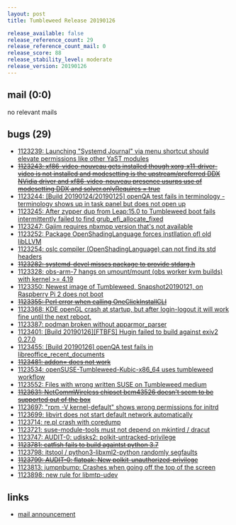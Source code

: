 ```yaml
---
layout: post
title: Tumbleweed Release 20190126

release_available: false
release_reference_count: 29
release_reference_count_mail: 0
release_score: 88
release_stability_level: moderate
release_version: 20190126
---
```


## mail (0:0)

no relevant mails

## bugs (29)

<!--more-->

- [1123239: Launching "Systemd Journal" via menu shortcut should elevate permissions like other YaST modules](https://bugzilla.opensuse.org/show_bug.cgi?id=1123239)
- ~~[1123243: xf86-video-nouveau gets installed though xorg-x11-driver-video is not installed and modesetting is the upstream/preferred DDX NVidia driver and xf86-video-nouveau presence usurps use of modesetting DDX and solver.onlyRequires = true](https://bugzilla.opensuse.org/show_bug.cgi?id=1123243)~~
- [1123244: \[Build 20190124/20190125\] openQA test fails in terminology - terminology shows up in task panel but does not open up](https://bugzilla.opensuse.org/show_bug.cgi?id=1123244)
- [1123245: After zypper dup from Leap:15.0 to Tumbleweed boot fails intermittently failed to find grub_efi_allocate_fixed](https://bugzilla.opensuse.org/show_bug.cgi?id=1123245)
- [1123247: Gajim requires nbxmpp version that's not available](https://bugzilla.opensuse.org/show_bug.cgi?id=1123247)
- [1123252: Package OpenShadingLanguage forces instllation ofl old libLLVM](https://bugzilla.opensuse.org/show_bug.cgi?id=1123252)
- [1123254: oslc compiler (OpenShadingLanguage) can not find its std headers](https://bugzilla.opensuse.org/show_bug.cgi?id=1123254)
- ~~[1123282: systemd-devel misses package to provide stdarg.h](https://bugzilla.opensuse.org/show_bug.cgi?id=1123282)~~
- [1123328: obs-arm-7 hangs on umount/mount (obs worker kvm builds) with kernel >= 4.19](https://bugzilla.opensuse.org/show_bug.cgi?id=1123328)
- [1123350: Newest image of Tumbleweed, Snapshot20190121, on Raspberry Pi 2 does not boot](https://bugzilla.opensuse.org/show_bug.cgi?id=1123350)
- ~~[1123355: Perl error when calling OneClickInstallCLI](https://bugzilla.opensuse.org/show_bug.cgi?id=1123355)~~
- [1123368: KDE openGL crash at startup, but after login-logout it will work fine until the next reboot.](https://bugzilla.opensuse.org/show_bug.cgi?id=1123368)
- [1123387: podman broken without apparmor_parser](https://bugzilla.opensuse.org/show_bug.cgi?id=1123387)
- [1123401: \[Build 20190126\]\[FTBFS\] Hugin failed to build against exiv2  0.27.0](https://bugzilla.opensuse.org/show_bug.cgi?id=1123401)
- [1123455: \[Build 20190126\] openQA test fails in libreoffice_recent_documents](https://bugzilla.opensuse.org/show_bug.cgi?id=1123455)
- ~~[1123481: addon= does not work](https://bugzilla.opensuse.org/show_bug.cgi?id=1123481)~~
- [1123534: openSUSE-Tumbleweed-Kubic-x86_64 uses tumbleweed workflow](https://bugzilla.opensuse.org/show_bug.cgi?id=1123534)
- [1123552: Files with wrong written SUSE on Tumbleweed medium](https://bugzilla.opensuse.org/show_bug.cgi?id=1123552)
- ~~[1123631: NetCommWireless chipset bcm43526 doesn't seem to be supported out of the box](https://bugzilla.opensuse.org/show_bug.cgi?id=1123631)~~
- [1123697: "rpm -V kernel-default" shows wrong permissions for initrd](https://bugzilla.opensuse.org/show_bug.cgi?id=1123697)
- [1123699: libvirt does not start default network automatically](https://bugzilla.opensuse.org/show_bug.cgi?id=1123699)
- [1123714: re.pl crash with coredump](https://bugzilla.opensuse.org/show_bug.cgi?id=1123714)
- [1123721: suse-module-tools must not depend on mkintird / dracut](https://bugzilla.opensuse.org/show_bug.cgi?id=1123721)
- [1123747: AUDIT-0: udisks2: polkit-untracked-privilege](https://bugzilla.opensuse.org/show_bug.cgi?id=1123747)
- ~~[1123781: catfish fails to build againtst python  3.7](https://bugzilla.opensuse.org/show_bug.cgi?id=1123781)~~
- [1123798: itstool / python3-libxml2-python randomly segfaults](https://bugzilla.opensuse.org/show_bug.cgi?id=1123798)
- ~~[1123799: AUDIT-0: flatpak: New polkit-unauthorized-privilege](https://bugzilla.opensuse.org/show_bug.cgi?id=1123799)~~
- [1123813: jumpnbump: Crashes when going off the top of the screen](https://bugzilla.opensuse.org/show_bug.cgi?id=1123813)
- [1123898: new rule for libmtp-udev](https://bugzilla.opensuse.org/show_bug.cgi?id=1123898)



## links

- [mail announcement](https://lists.opensuse.org/opensuse-factory/2019-01/msg00547.html)
